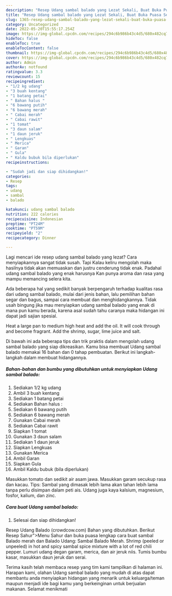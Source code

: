 ```yaml
---
description: "Resep Udang sambal balado yang Lezat Sekali, Buat Buka Puasa Sempurna"
title: "Resep Udang sambal balado yang Lezat Sekali, Buat Buka Puasa Sempurna"
slug: 1365-resep-udang-sambal-balado-yang-lezat-sekali-buat-buka-puasa-sempurna
category: Uncategorized
date: 2022-05-20T15:55:17.254Z
image: https://img-global.cpcdn.com/recipes/294c6b986b43c4d5/680x482cq70/udang-sambal-balado-foto-resep-utama.jpg
hideToc: false
enableToc: true
enableTocContent: false
thumbnail: https://img-global.cpcdn.com/recipes/294c6b986b43c4d5/680x482cq70/udang-sambal-balado-foto-resep-utama.jpg
cover: https://img-global.cpcdn.com/recipes/294c6b986b43c4d5/680x482cq70/udang-sambal-balado-foto-resep-utama.jpg
author: Admin
authorAv: notfound
ratingvalue: 3.3
reviewcount: 15
recipeingredient:
- "1/2 kg udang"
- "3 buah kentang"
- "1 batang petai"
- " Bahan halus "
- "6 bawang putih"
- "6 bawang merah"
- " Cabai merah"
- " Cabai rawit"
- "1 tomat"
- "3 daun salam"
- "1 daun jeruk"
- " Lengkuas"
- " Merica"
- " Garan"
- " Gula"
- " Kaldu bubuk bila diperlukan"
recipeinstructions:

- "Sudah jadi dan siap dihidangkan!"
categories:
- Resep
tags:
- udang
- sambal
- balado

katakunci: udang sambal balado 
nutrition: 222 calories
recipecuisine: Indonesian
preptime: "PT24M"
cooktime: "PT59M"
recipeyield: "2"
recipecategory: Dinner

---
```



Lagi mencari ide resep udang sambal balado yang lezat? Cara menyiapkannya sangat tidak susah. Tapi Kalau keliru mengolah maka hasilnya tidak akan memuaskan dan justru cenderung tidak enak. Padahal udang sambal balado yang enak harusnya Kan punya aroma dan rasa yang mampu memancing selera kita.


Ada beberapa hal yang sedikit banyak berpengaruh terhadap kualitas rasa dari udang sambal balado, mulai dari jenis bahan, lalu pemilihan bahan segar dan bagus, sampai cara membuat dan menghidangkannya. Tidak usah bingung jika mau menyiapkan udang sambal balado yang enak di mana pun kamu berada, karena asal sudah tahu caranya maka hidangan ini dapat jadi sajian spesial.

Heat a large pan to medium high heat and add the oil. It will cook through and become fragrant. Add the shrimp, sugar, lime juice and salt.


Di bawah ini ada beberapa tips dan trik praktis dalam mengolah udang sambal balado yang siap dikreasikan. Kamu bisa membuat Udang sambal balado memakai 16 bahan dan 0 tahap pembuatan. Berikut ini langkah-langkah dalam membuat hidangannya.

<!--inarticleads1-->

##### Bahan-bahan dan bumbu yang dibutuhkan untuk menyiapkan Udang sambal balado:

1. Sediakan 1/2 kg udang
1. Ambil 3 buah kentang
1. Sediakan 1 batang petai
1. Sediakan  Bahan halus :
1. Sediakan 6 bawang putih
1. Sediakan 6 bawang merah
1. Gunakan  Cabai merah
1. Sediakan  Cabai rawit
1. Siapkan 1 tomat
1. Gunakan 3 daun salam
1. Sediakan 1 daun jeruk
1. Siapkan  Lengkuas
1. Gunakan  Merica
1. Ambil  Garan
1. Siapkan  Gula
1. Ambil  Kaldu bubuk (bila diperlukan)


Masukkan tomato dan sedikit air asam jawa. Masukkan garam secukup rasa dan kacau. Tips: Sambal yang dimasak lebih lama akan tahan lebih lama tanpa perlu disimpan dalam peti ais. Udang juga kaya kalsium, magnesium, fosfor, kalium, dan zinc. 

<!--inarticleads2-->

##### Cara buat Udang sambal balado:


1. Selesai dan siap dihidangkan!

Resep Udang Balado (crowdcow.com) Bahan yang dibutuhkan. Berikut Resep Sahur&#34;&gt;Menu Sahur dan buka puasa lengkap cara buat sambal Balado merah dan Balado Udang: Sambal Balado Merah. Shrimp (peeled or unpeeled) in hot and spicy sambal spice mixture with a lot of red chili pepper. Lumuri udang degan garam, merica, dan air jeruk niis. Tumis bumbu kasar, masukkan daun jeruk dan serai. 

Terima kasih telah membaca resep yang tim kami tampilkan di halaman ini. Harapan kami, olahan Udang sambal balado yang mudah di atas dapat membantu anda menyiapkan hidangan yang menarik untuk keluarga/teman maupun menjadi ide bagi kamu yang berkeinginan untuk berjualan makanan. Selamat menikmati
